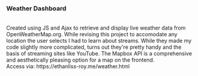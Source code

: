 <h3>Weather Dashboard</h3>
<br>
Created using JS and Ajax to retrieve and display live weather data from OpenWeatherMap.org. While revising this project to accomodate any location the user selects I had to learn about streams. While they made my code slightly more complicated, turns out they're pretty handy and the basis of streaming sites like YouTube. The Mapbox API is a comprehensive and aesthetically pleasing option for a map on the frontend.
<br>
Access via: https://ethanliss-roy.me/weather.html
